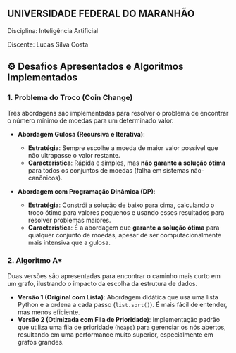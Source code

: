 
## UNIVERSIDADE FEDERAL DO MARANHÃO
Disciplina: Inteligência Artificial

Discente: Lucas Silva Costa


## ⚙️ Desafios Apresentados e Algoritmos Implementados

### 1. Problema do Troco (Coin Change)

Três abordagens são implementadas para resolver o problema de encontrar o número mínimo de moedas para um determinado valor.

-   **Abordagem Gulosa (Recursiva e Iterativa)**:
    -   **Estratégia**: Sempre escolhe a moeda de maior valor possível que não ultrapasse o valor restante.
    -   **Característica**: Rápida e simples, mas **não garante a solução ótima** para todos os conjuntos de moedas (falha em sistemas não-canônicos).

-   **Abordagem com Programação Dinâmica (DP)**:
    -   **Estratégia**: Constrói a solução de baixo para cima, calculando o troco ótimo para valores pequenos e usando esses resultados para resolver problemas maiores.
    -   **Característica**: É a abordagem que **garante a solução ótima** para qualquer conjunto de moedas, apesar de ser computacionalmente mais intensiva que a gulosa.

### 2. Algoritmo A*

Duas versões são apresentadas para encontrar o caminho mais curto em um grafo, ilustrando o impacto da escolha da estrutura de dados.

-   **Versão 1 (Original com Lista)**: Abordagem didática que usa uma lista Python e a ordena a cada passo (`list.sort()`). É mais fácil de entender, mas menos eficiente.
-   **Versão 2 (Otimizada com Fila de Prioridade)**: Implementação padrão que utiliza uma fila de prioridade (`heapq`) para gerenciar os nós abertos, resultando em uma performance muito superior, especialmente em grafos grandes.

